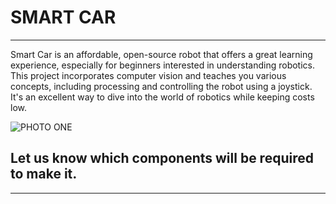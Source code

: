 <H1>SMART CAR</H1>
    <hr>
    <p>Smart Car is an affordable, open-source robot that offers a great learning experience, especially for beginners interested in understanding robotics. This project incorporates computer vision and teaches you various concepts, including processing and controlling the robot using a joystick. It's an excellent way to dive into the world of robotics while keeping costs low. </p>

![PHOTO ONE](https://github.com/PIEspace/SMART-CAR-/assets/134577378/8fed146e-c41d-4033-9dae-15f085c3fb9a)

<h2>Let us know which components will be required to make it.</h2>
    <hr>
